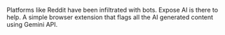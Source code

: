 Platforms like Reddit have been infiltrated with bots. Expose AI is there to help. A simple browser extension that flags all the AI generated content using Gemini API. 
